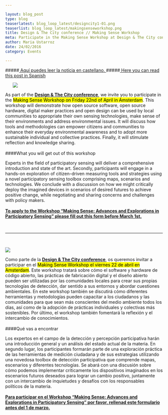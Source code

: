 ```yaml
---

layout: blog_post
type: blog
teaserlatest: blog_loop_latest/designcity1-01.png
teaserlist: blog_loop_latest/makingsenseworkshop.png
title: Design & The City conference // Making Sense Workshop
meta: Participate in the Making Sense Workshop at Design & The City conference, 22nd of April in Amsterdam.
author: Maria Ustarroz
date: 24/02/2016
category: Events

---
```

#####<a href="#spanish"> Aquí puedes leer la notícia en castellano. </a>
#####<a href="#spanish"> Here you can read this post in Spanish </a>

<ul><img src= "http://www.fablabbcn.org/img/blog/blog_loop_latest/makingsenseworkshop.png" align="middle"> </img></ul>


As part of the **[Design & The City conference](http://designandthecity.eu/)**, we invite you to participate in the <mark>Making Sense Workshop on Friday 22nd of April in Amsterdam</mark>. This workshop will demonstrate how open source software, open source hardware, digital maker practices and open design can be used by local communities to appropriate their own sensing technologies, make sense of their environments and address environmental issues. It will discuss how tools and methodologies can empower citizens and communities to enhance their everyday environmental awareness and to adopt more sustainable individual and collective practices. Finally, it will stimulate reflection and knowledge sharing.
<br>
<br>
####What you will get out of this workshop

Experts in the field of participatory sensing will deliver a comprehensive introduction and state of the art. Secondly, participants will engage in a hands-on exploration of citizen-driven measuring tools and strategies using a novel participatory sensing toolbox comprising maps, scenarios and technologies. We conclude with a discussion on how we might critically deploy the imagined devices in scenarios of desired futures to achieve positive change, while negotiating and sharing concerns and challenges with policy makers.
<br>
<br>
**[To apply to the Workshop “Making Sense: Advances and Explorations in Participatory Sensing” please fill out this form before March 1st.](https://docs.google.com/forms/d/1LAvzJjt31aAJLEyMhXThQpn4LiXQvLAaN_gJOEYtDrQ/viewform?c=0&w=1)**

<br>


---

&nbsp;

<a name="spanish">

<img src= "http://www.fablabbcn.org/img/blog/blog_loop_latest/makingsenseworkshop.png" aling="middle"> </img>

</a>

Como parte de la **[Design & The City conference](http://designandthecity.eu/)**, os queremos invitar a participar en el <mark>Making Sense Workshop el viernes 22 de abril en Amsterdam</mark>. Este workshop tratará sobre cómo el software y hardware de código abierto, las prácticas de fabricación digital y el diseño abierto pueden ser utilizadas por las comunidades locales para crear sus propias tecnologías de detección, dar sentido a sus entornos y abordar cuestiones ambientales. En este workshop también se discutirá cómo diferentes herramientas y metodologías pueden capacitar a los ciudadanos y las comunidades para que sean más conscientes del medio ambiente todos los días, así como de la adopción de prácticas individuales y colectivas más sostenibles. Por último, el workshop también fomentará la reflexión y el intercambio de conocimientos.
<br>
<br>
####Qué vas a encontrar

Los expertos en el campo de la detección y percepción participativa harán una introducción general y un análisis del estado actual de la materia. En segundo lugar, los participantes formarán parte de una exploración práctica de las herramientas de medición ciudadana y de sus estrategias utilizando una novedosa toolbox de detección participativa que comprende mapas, escenarios y diferentes tecnologías. Se abará con una discusión sobre cómo podemos implementar críticamente los dispositivos imaginados en los escenarios futuros deseados para lograr un cambio positivo, juntamente con un intercambio de inquietudes y desafíos con los responsables políticos de la materia.
<br>
<br>
**[Para participar en el Workshop “Making Sense: Advances and Explorations in Participatory Sensing” por favor, rellenad este formulario antes del 1 de marzo.](https://docs.google.com/forms/d/1LAvzJjt31aAJLEyMhXThQpn4LiXQvLAaN_gJOEYtDrQ/viewform?c=0&w=1)**

<br>
<br>